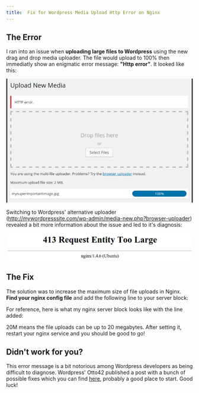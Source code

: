 ```yaml
---
title:  Fix for Wordpress Media Upload Http Error on Nginx
---
```


## The Error

I ran into an issue when **uploading large files to Wordpress** using the new drag and drop media uploader. The file would upload to 100% then immediatly show an enigmatic error message: **"Http error"**. It looked like this:

![Wordpress media upload http error screenshot](/images/development/wordpress-media-upload-http-error.png)

Switching to Wordpress' alternative uploader (http://mywordpresssite.com/wp-admin/media-new.php?browser-uploader) revealed a bit more information about the issue and led to it's diagnosis:

![Nginx error message screenshot](/images/development/wordpress-media-upload-http-error-nginx-error-message.png)

## The Fix

The solution was to increase the maximum size of file uploads in Nginx. **Find your nginx config file** and add the following line to your server block:

<script src="https://gist.github.com/maxmumford/ffa01471c0498a2d3ff2.js"></script>

For reference, here is what my nginx server block looks like with the line added:

<script src="https://gist.github.com/maxmumford/1a6f690eceb6ecbb6daa.js"></script>

20M means the file uploads can be up to 20 megabytes. After setting it, restart your nginx service and you should be good to go!

## Didn't work for you?

This error message is a bit notorious among Wordpress developers as being difficult to diagnose. Wordpress' Otto42 published a post with a bunch of possible fixes which you can find [here](https://wordpress.org/support/topic/25-imagemedia-uploader-problems?replies=1), probably a good place to start. Good luck!
